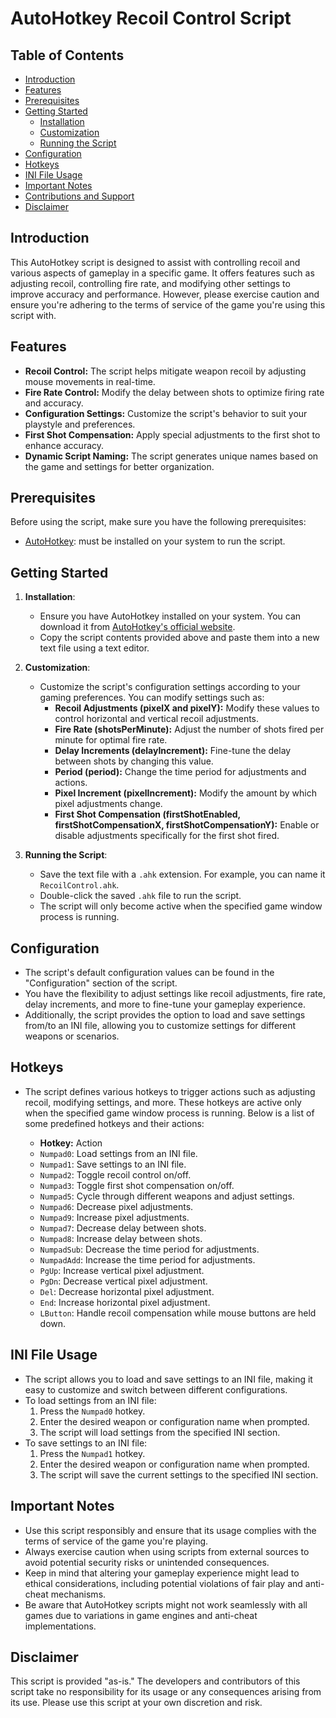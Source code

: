 # AutoHotkey Recoil Control Script

## Table of Contents
- [Introduction](#introduction)
- [Features](#features)
- [Prerequisites](#prerequisites)
- [Getting Started](#getting-started)
  - [Installation](#installation)
  - [Customization](#customization)
  - [Running the Script](#running-the-script)
- [Configuration](#configuration)
- [Hotkeys](#hotkeys)
- [INI File Usage](#ini-file-usage)
- [Important Notes](#important-notes)
- [Contributions and Support](#contributions-and-support)
- [Disclaimer](#disclaimer)

## Introduction

This AutoHotkey script is designed to assist with controlling recoil and various aspects of gameplay in a specific game. It offers features such as adjusting recoil, controlling fire rate, and modifying other settings to improve accuracy and performance. However, please exercise caution and ensure you're adhering to the terms of service of the game you're using this script with.

## Features

- **Recoil Control:** The script helps mitigate weapon recoil by adjusting mouse movements in real-time.
- **Fire Rate Control:** Modify the delay between shots to optimize firing rate and accuracy.
- **Configuration Settings:** Customize the script's behavior to suit your playstyle and preferences.
- **First Shot Compensation:** Apply special adjustments to the first shot to enhance accuracy.
- **Dynamic Script Naming:** The script generates unique names based on the game and settings for better organization.

## Prerequisites

Before using the script, make sure you have the following prerequisites:

- [AutoHotkey](https://www.autohotkey.com/): must be installed on your system to run the script.

## Getting Started

1. **Installation**:
   - Ensure you have AutoHotkey installed on your system. You can download it from [AutoHotkey's official website](https://www.autohotkey.com/).
   - Copy the script contents provided above and paste them into a new text file using a text editor.

2. **Customization**:
   - Customize the script's configuration settings according to your gaming preferences. You can modify settings such as:
     - **Recoil Adjustments (pixelX and pixelY):** Modify these values to control horizontal and vertical recoil adjustments.
     - **Fire Rate (shotsPerMinute):** Adjust the number of shots fired per minute for optimal fire rate.
     - **Delay Increments (delayIncrement):** Fine-tune the delay between shots by changing this value.
     - **Period (period):** Change the time period for adjustments and actions.
     - **Pixel Increment (pixelIncrement):** Modify the amount by which pixel adjustments change.
     - **First Shot Compensation (firstShotEnabled, firstShotCompensationX, firstShotCompensationY):** Enable or disable adjustments specifically for the first shot fired.

3. **Running the Script**:
   - Save the text file with a `.ahk` extension. For example, you can name it `RecoilControl.ahk`.
   - Double-click the saved `.ahk` file to run the script.
   - The script will only become active when the specified game window process is running.

## Configuration

- The script's default configuration values can be found in the "Configuration" section of the script.
- You have the flexibility to adjust settings like recoil adjustments, fire rate, delay increments, and more to fine-tune your gameplay experience.
- Additionally, the script provides the option to load and save settings from/to an INI file, allowing you to customize settings for different weapons or scenarios.

## Hotkeys

- The script defines various hotkeys to trigger actions such as adjusting recoil, modifying settings, and more. These hotkeys are active only when the specified game window process is running. Below is a list of some predefined hotkeys and their actions:

  - **Hotkey:** Action
  - `Numpad0`: Load settings from an INI file.
  - `Numpad1`: Save settings to an INI file.
  - `Numpad2`: Toggle recoil control on/off.
  - `Numpad3`: Toggle first shot compensation on/off.
  - `Numpad5`: Cycle through different weapons and adjust settings.
  - `Numpad6`: Decrease pixel adjustments.
  - `Numpad9`: Increase pixel adjustments.
  - `Numpad7`: Decrease delay between shots.
  - `Numpad8`: Increase delay between shots.
  - `NumpadSub`: Decrease the time period for adjustments.
  - `NumpadAdd`: Increase the time period for adjustments.
  - `PgUp`: Increase vertical pixel adjustment.
  - `PgDn`: Decrease vertical pixel adjustment.
  - `Del`: Decrease horizontal pixel adjustment.
  - `End`: Increase horizontal pixel adjustment.
  - `LButton`: Handle recoil compensation while mouse buttons are held down.

## INI File Usage

- The script allows you to load and save settings to an INI file, making it easy to customize and switch between different configurations.
- To load settings from an INI file:
   1. Press the `Numpad0` hotkey.
   2. Enter the desired weapon or configuration name when prompted.
   3. The script will load settings from the specified INI section.
- To save settings to an INI file:
   1. Press the `Numpad1` hotkey.
   2. Enter the desired weapon or configuration name when prompted.
   3. The script will save the current settings to the specified INI section.

## Important Notes

- Use this script responsibly and ensure that its usage complies with the terms of service of the game you're playing.
- Always exercise caution when using scripts from external sources to avoid potential security risks or unintended consequences.
- Keep in mind that altering your gameplay experience might lead to ethical considerations, including potential violations of fair play and anti-cheat mechanisms.
- Be aware that AutoHotkey scripts might not work seamlessly with all games due to variations in game engines and anti-cheat implementations.

## Disclaimer

This script is provided "as-is." The developers and contributors of this script take no responsibility for its usage or any consequences arising from its use. Please use this script at your own discretion and risk.
